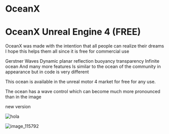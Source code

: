 # OceanX
# OceanX Unreal Engine 4 (FREE) 


OceanX was made with the intention that all people can realize their dreams I hope this helps them all since it is free for commercial use

Gerstner Waves
Dynamic planar reflection
buoyancy
transparency
Infinite ocean
And many more features
Is similar to the ocean of the community in appearance but in code is very different

This ocean is available in the unreal motor 4 market for free for any use.


The ocean has a wave control which can become much more pronounced than in the image




new version

![hola](https://user-images.githubusercontent.com/29168072/29940580-16d347aa-8e66-11e7-97d4-dcaa1239ec04.jpeg)

![image_115792](https://user-images.githubusercontent.com/29168072/29940983-4a20de00-8e67-11e7-8ff4-28ac6330f121.jpg)
